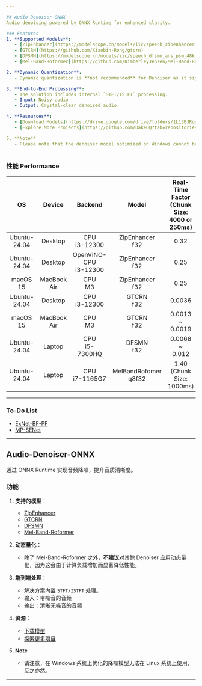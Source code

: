 ```yaml
---

## Audio-Denoiser-ONNX  
Audio denoising powered by ONNX Runtime for enhanced clarity.  

### Features  
1. **Supported Models**:  
   - [ZipEnhancer](https://modelscope.cn/models/iic/speech_zipenhancer_ans_multiloss_16k_base)  
   - [GTCRN](https://github.com/Xiaobin-Rong/gtcrn)
   - [DFSMN](https://modelscope.cn/models/iic/speech_dfsmn_ans_psm_48k_causal/summary)
   - [Mel-Band-Roformer](https://github.com/KimberleyJensen/Mel-Band-Roformer-Vocal-Model)

2. **Dynamic Quantization**:  
   - Dynamic quantization is **not recommended** for Denoiser as it significantly reduces performance due to increased computational overhead. Except, Mel-Band-Roformer. 

3. **End-to-End Processing**:  
   - The solution includes internal `STFT/ISTFT` processing.  
   - Input: Noisy audio  
   - Output: Crystal-clear denoised audio  

4. **Resources**:  
   - [Download Models](https://drive.google.com/drive/folders/1L13BJRqdBrPX8jQj3wwCiI67xC5QIT3S?usp=drive_link)  
   - [Explore More Projects](https://github.com/DakeQQ?tab=repositories)  

5. **Note**
   - Please note that the denoiser model optimized on Windows cannot be used on Linux, and vice versa.
---
```


### 性能 Performance  
| OS           | Device       | Backend           | Model        | Real-Time Factor <br> (Chunk Size: 4000 or 250ms) |
|:------------:|:------------:|:-----------------:|:------------:|:------------------------------------------------:|
| Ubuntu-24.04 | Desktop      | CPU <br> i3-12300 | ZipEnhancer <br> f32 | 0.32                                              |
| Ubuntu-24.04 | Desktop      | OpenVINO-CPU <br> i3-12300 | ZipEnhancer <br> f32 | 0.25                                     |
| macOS 15     | MacBook Air  | CPU <br> M3       | ZipEnhancer <br> f32 | 0.25                                              |
| Ubuntu-24.04 | Desktop      | CPU <br> i3-12300 | GTCRN <br> f32       | 0.0036                                            |
| macOS 15     | MacBook Air  | CPU <br> M3       | GTCRN <br> f32       | 0.0013 ~<br> 0.0019                               |  
| Ubuntu-24.04 | Laptop       | CPU <br> i5-7300HQ | DFSMN <br> f32      | 0.0068 ~<br> 0.012                                |
| Ubuntu-24.04 | Laptop       | CPU <br> i7-1165G7 | MelBandRofomer <br> q8f32 | 1.40 <br> (Chunk Size: 1000ms)              |
---

### To-Do List  
- [ExNet-BF-PF](https://github.com/AdiCohen501/ExNet-BF-PF)
- [MP-SENet](https://github.com/yxlu-0102/MP-SENet)
---

## Audio-Denoiser-ONNX  
通过 ONNX Runtime 实现音频降噪，提升音质清晰度。

### 功能  
1. **支持的模型**：  
   - [ZipEnhancer](https://modelscope.cn/models/iic/speech_zipenhancer_ans_multiloss_16k_base)
   - [GTCRN](https://github.com/Xiaobin-Rong/gtcrn)
   - [DFSMN](https://modelscope.cn/models/iic/speech_dfsmn_ans_psm_48k_causal/summary)
   - [Mel-Band-Roformer](https://github.com/KimberleyJensen/Mel-Band-Roformer-Vocal-Model)

2. **动态量化**：  
   - 除了 Mel-Band-Roformer 之外，**不建议**对其餘 Denoiser 应用动态量化，因为这会由于计算负载增加而显著降低性能。

3. **端到端处理**：  
   - 解决方案内置 `STFT/ISTFT` 处理。  
   - 输入：带噪音的音频  
   - 输出：清晰无噪音的音频  

4. **资源**：  
   - [下载模型](https://drive.google.com/drive/folders/1L13BJRqdBrPX8jQj3wwCiI67xC5QIT3S?usp=drive_link)  
   - [探索更多项目](https://github.com/DakeQQ?tab=repositories)  

5. **Note**
   - 请注意，在 Windows 系统上优化的降噪模型无法在 Linux 系统上使用，反之亦然。
---
